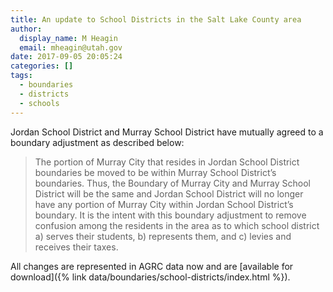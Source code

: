 ```yaml
---
title: An update to School Districts in the Salt Lake County area
author:
  display_name: M Heagin
  email: mheagin@utah.gov
date: 2017-09-05 20:05:24
categories: []
tags:
  - boundaries
  - districts
  - schools
---
```


Jordan School District and Murray School District have mutually agreed to a boundary adjustment as described below:
> The portion of Murray City that resides in Jordan School District boundaries be moved to be within Murray School District’s boundaries. Thus, the Boundary of Murray City and Murray School District will be the same and Jordan School District will no longer have any portion of Murray City within Jordan School District’s boundary. It is the intent with this boundary adjustment to remove confusion among the residents in the area as to which school district a) serves their students, b) represents them, and c) levies and receives their taxes.

All changes are represented in AGRC data now and are [available for download]({% link data/boundaries/school-districts/index.html %}).
